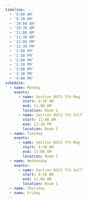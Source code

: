 ```yaml
---
timeline:
  - '9:00 AM'
  - '9:30 AM'
  - '10:00 AM'
  - '10:30 AM'
  - '11:00 AM'
  - '11:30 AM'
  - '12:00 PM'
  - '12:30 PM'
  - '1:00 PM'
  - '1:30 PM'
  - '2:00 PM'
  - '2:30 PM'
  - '3:00 PM'
  - '3:30 PM'
  - '4:00 PM'
schedule:
  - name: Monday
    events:
      - name: Section BSCS 7th Reg
        start: 9:30 AM
        end: 11:00 AM
        location: Room 1
      - name: Section BSCS 7th Self
        start: 11:00 AM
        end: 12:30 PM
        location: Room 2
  - name: Tuesday
    events:
      - name: Section BSCS 7th Reg
        start: 9:30 AM
        end: 11:00 AM
        location: Room 1
  - name: Wednesday
    events:
      - name: Section BSCS 7th Self
        start: 9:30 AM
        end: 11:00 AM
        location: Room 1
  - name: Thursday
  - name: Friday
---
```

